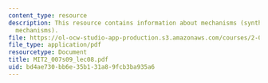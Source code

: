 ```yaml
---
content_type: resource
description: This resource contains information about mechanisms (synthesis of 4 bar
  mechanisms).
file: https://ol-ocw-studio-app-production.s3.amazonaws.com/courses/2-007-design-and-manufacturing-i-spring-2009/bd4ae730bb6e35b131a89fcb3ba935a6_MIT2_007s09_lec08.pdf
file_type: application/pdf
resourcetype: Document
title: MIT2_007s09_lec08.pdf
uid: bd4ae730-bb6e-35b1-31a8-9fcb3ba935a6
---
```


